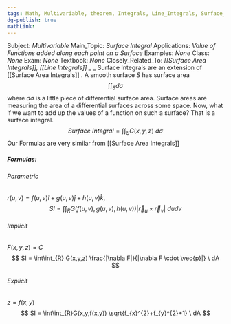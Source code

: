 ```yaml
---
tags: Math, Multivariable, theorem, Integrals, Line_Integrals, Surface_Integrals
dg-publish: true
mathLink: 
---
```

Subject: _Multivariable_
Main\_Topic: _Surface Integral_
Applications: _Value of Functions added along each point on a Surface_
Examples: _None_
Class: _None_
Exam: _None_
Textbook: _None_
Closely\_Related\_To: _[[Surface Area Integrals]], [[Line Integrals]]_
_
_
Surface Integrals are an extension of [[Surface Area Integrals]] . A smooth surface $S$ has surface area
$$
\int\int_{S} d\sigma
$$
where $d\sigma$ is a little piece of differential surface area. Surface areas are measuring the area of a differential surfaces across some space. Now, what if we want to add up the values of a function on such a surface? That is a surface integral.
$$
Surface \ Integral = \int\int_{S}G(x,y,z)\ d\sigma
$$
Our Formulas are very similar from [[Surface Area Integrals]]

##### Formulas:
###### Parametric
$r(u,v)=f(u,v)\hat i + g(u,v) \hat j +h(u,v) \hat k$,
$$
SI = \int\int_{R}G(f(u,v),g(u,v),h(u,v))|\vec{r}_{u}\times \vec{r}_{v}|\ dudv
$$
###### Implicit
$F(x,y,z)=C$
$$
SI = \int\int_{R} G(x,y,z) \frac{|\nabla F|}{|\nabla F \cdot \vec{p}|} \ dA
$$

###### Explicit
$z=f(x,y)$
$$
SI = \int\int_{R}G(x,y,f(x,y)) \sqrt{f_{x}^{2}+f_{y}^{2}+1} \ dA
$$


